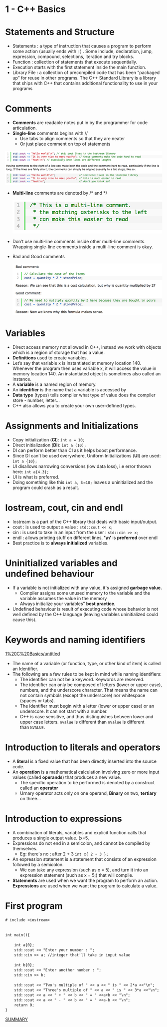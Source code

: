 # 1 - C++ Basics

# Statements and Structure

- Statements : a type of instruction that causes a program to perform some action (usually ends with ; ) . Some include, declaration, jump, expression, compound, selections, iteration and try blocks.
- Function : collection of statements that execute sequentially.
- Execution starts with the first statement inside the main function.
- Library File : a collection of precompiled code that has been “packaged up” for reuse in other programs. The C++ Standard Library is a library that ships with C++ that contains additional functionality to use in your programs

# Comments

- **Comments** are readable notes put in by the programmer for code articulation.
- **Single-line** comments begins with //
    - Use tabs to align comments so that they are neater
    - Or just place comment on top of statements

![1%20C%20Basics/ScreenShot2019-02-20at8.34.35PM.png](1%20C%20Basics/ScreenShot2019-02-20at8.34.35PM.png)

- **Multi-line** comments are denoted by /* and */

    ![1%20C%20Basics/ScreenShot2019-02-20at8.37.49PM.png](1%20C%20Basics/ScreenShot2019-02-20at8.37.49PM.png)

- Don’t use multi-line comments inside other multi-line comments. Wrapping single-line comments inside a multi-line comment is okay.
- Bad and Good comments

    ![1%20C%20Basics/ScreenShot2019-02-20at8.39.49PM.png](1%20C%20Basics/ScreenShot2019-02-20at8.39.49PM.png)

# Variables

- Direct access memory not allowed in C++, instead we work with objects which is a region of storage that has a value.
- **Definitions** used to create variables.
- Let’s say that variable x is instantiated at memory location 140. Whenever the program then uses variable x, it will access the value in memory location 140. An instantiated object is sometimes also called an instance.
- A **variable** is a named region of memory.
- An **identifier** is the name that a variable is accessed by
- **Data type** (types) tells compiler what type of value does the compiler store - number, letter...
- C++ also allows you to create your own user-defined types.

# Assignments and Initializations

- Copy initialization (**CI**): `int a = 10;`
- Direct initialization (**DI**): `int a (10);`
- DI can perform better than CI as it helps boost performance.
- Since DI can't be used everywhere, Uniform Initializations (**UI**) are used: `int a {10};`
- UI disallows narrowing conversions (low data loss), i.e error thrown here: `int a{4.3};`
- UI is what is preferred.
- Doing something like this `int a, b=10;` leaves a uninitialized and the program could crash as a result.

# Iostream, cout, cin and endl

- Iostream is a part of the C++ library that deals with basic input/output.
- cout : is used to output a value  : `std::cout << x;`
- cin : is used to take in an input from the user : `std::cin >> x;`
- endl : allows printing stuff on different lines, **'\n'** is **preferred** over endl
- Best practice is to **always initialized** variables.

# Uninitialized variables and undefined behaviour

- If a variable is not initialized with any value, it's assigned **garbage value.**
    - Compiler assigns some unused memory to the variable and the variable assumes the value in the memory
    - Always initialize your variables” **best practice**.
- Undefined behaviour is result of executing code whose behavior is not well defined by the C++ language (leaving variables uninitialized could cause this).

# Keywords and naming identifiers

[1%20C%20Basics/untitled](1%20C%20Basics/untitled)

- The name of a variable (or function, type, or other kind of item) is called an Identifier.
- The following are a few rules to be kept in mind while naming identifiers:
    - The identifier can not be a keyword. Keywords are reserved.
    - The identifier can only be composed of letters (lower or upper case), numbers, and the underscore character. That means the name can not contain symbols (except the underscore) nor whitespace (spaces or tabs).
    - The identifier must begin with a letter (lower or upper case) or an underscore. It can not start with a number.
    - C++ is case sensitive, and thus distinguishes between lower and upper case letters. `nvalue` is different than `nValue` is different than `NVALUE`.

# Introduction to literals and operators

- A **literal** is a fixed value that has been directly inserted into the source code.
- An **operation** is a mathematical calculation involving zero or more input values (called **operands**) that produces a new value.
    - The specific operation to be performed is denoted by a construct called an **operator**
    - Urnary operator acts only on one operand, **Binary** on two, **tertiary** on three...

# Introduction to expressions

- A combination of literals, variables and explicit function calls that produces a single output value. (x=5,
- Expressions do not end in a semicolon, and cannot be compiled by themselves.
    - Eg: there's no ; after 2 + 3 `int x{ 2 + 3 };`
- An expression statement is a statement that consists of an expression followed by a semicolon.
    - We can take any expression (such as x = 5), and turn it into an expression statement (such as x = 5;) that will compile.
- **Statements** are used when we want the program to perform an action. **Expressions** are used when we want the program to calculate a value.

# First program

    # include <iostream>
    
    
    int main(){
        
        int a{0};
        std::cout << "Enter your number : ";
        std::cin >> a; //integer that'll take in input value
        
        int b{0};
        std::cout << "Enter another number : ";
        std::cin >> b;
        
        std::cout << "Two's multiple of " << a << " is " << 2*a <<"\n";
        std::cout << "Three's multiple of " << a << " is " << 3*a <<"\n";
        std::cout << a << " + " << b << " = " <<a+b << "\n";
        std::cout << a << " - " << b << " = " <<a-b << "\n";
        return 0;
    }

[SUMMARY](https://www.learncpp.com/cpp-tutorial/chapter-1-summary-and-quiz/)